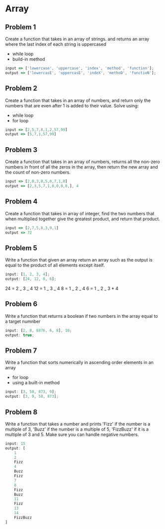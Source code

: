 # Array

## Problem 1
Create a function that takes in an array of strings.
and returns an array where the last index of each string is uppercased
- while loop
- build-in method

```js
input => ['lowercase', 'uppercase', 'index', 'method', 'function'];
output => ['lowercasE', 'uppercasE', 'indeX', 'methoD', 'functioN'];
```

## Problem 2
Create a function that takes in an array of numbers, and return only the numbers that are even after 1 is added to their value.
Solve using:
 - while loop
 - for loop

```js
input => [2,5,7,8,1,2,57,99]
output => [5,7,1,57,99]
```

## Problem 3
Create a function that takes in an array of numbers, returns all the non-zero numbers in front of all the zeros in the array, then return the new array and the count of non-zero numbers.

```js
input => [2,0,3,0,5,0,7,1,0]
output => [2,3,5,7,1,0,0,0,0,], 4
```

## Problem 4

Create a function that takes in array of integer, find the two numbers that when multiplied together give the greatest product, and return that product.

```js
input => [2,7,5,8,3,9,1]
output => 72
```

## Problem 5

Write a function that given an array return an array such as the output is equal to the product of all elements except itself.

```js
input: [1, 2, 3, 4];
output: [24, 12, 8, 6];
```

24 = 2 _ 3 _ 4
12 = 1 _ 3 _ 4
8 = 1 _ 2 _ 4
6 = 1 _ 2 _ 3 \* 4

## Problem 6

Write a function that returns a boolean if two numbers in the array equal to a target numnber

```js
input: [2, 8, 6876, 6, 8], 10;
output: true;
```

## Problem 7 

Write a function that sorts numerically in ascending order elements in an array

- for loop
- using a built-in method

```js
input: [3, 58, 873, 9];
output: [3, 9, 58, 873];
```

## Problem 8

Write a function that takes a number and prints 'Fizz' if the number is a multiple of 3, 'Buzz' if the number is a multiple of 5, 'FizzBuzz' if it is a multiple of 3 and 5.
Make sure you can handle negative numbers.

```js
input: 15
output: [
    1
    2
    Fizz
    4
    Buzz
    Fizz
    7
    8
    Fizz
    Buzz
    11
    Fizz
    13
    14
    FizzBuzz
]
```